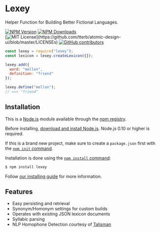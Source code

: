 # Lexey

Helper Function for Building Better Fictional Languages.

[![NPM Version](https://badge.fury.io/js/lexey.svg)]()
[![NPM Downloads](https://img.shields.io/npm/dt/lexey.svg?style=flat)]()  
[![MIT License](https://img.shields.io/apm/l/atomic-design-ui.svg?)](https://github.com/tterb/atomic-design-ui/blob/master/LICENSEs)
[![GitHub contributors](https://img.shields.io/github/contributors/jackdixonryan/lexi.svg)](https://GitHub.com/jackdixonryan/lexi/graphs/contributors/)

```js
const lexey = require("lexey");
const lexicon = lexey.createLexicon({});

lexey.add({
  word: "mellon",
  definition: "friend"
});

lexey.define("mellon");
// ==> "friend"
```

## Installation

This is a [Node.js](https://nodejs.org/en/) module available through the
[npm registry](https://www.npmjs.com/).

Before installing, [download and install Node.js](https://nodejs.org/en/download/).
Node.js 0.10 or higher is required.

If this is a brand new project, make sure to create a `package.json` first with
the [`npm init` command](https://docs.npmjs.com/creating-a-package-json-file).

Installation is done using the
[`npm install` command](https://docs.npmjs.com/getting-started/installing-npm-packages-locally):

```bash
$ npm install lexey
```

Follow [our installing guide](http://expressjs.com/en/starter/installing.html)
for more information. 

## Features

  * Easy persisting and retrieval
  * Synonym/Homonym settings for custom builds
  * Operates with existing JSON lexicon documents
  * Syllabic parsing
  * NLP Homophone Detection courtesy of [Talisman](https://github.com/Yomguithereal/talisman)
